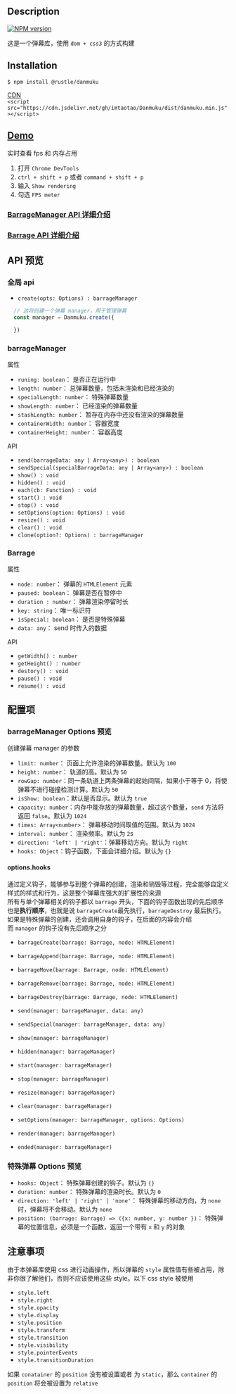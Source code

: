 ## Description
[![NPM version][npm-image]][npm-url]

[npm-image]: https://img.shields.io/npm/v/@rustle/danmuku.svg?style=flat-square
[npm-url]: https://www.npmjs.com/package/@rustle/danmuku

这是一个弹幕库，使用 `dom + css3` 的方式构建<br>

## Installation
`$ npm install @rustle/danmuku`

[CDN](https://cdn.jsdelivr.net/gh/imtaotao/Danmuku/dist/danmuku.min.js)<br>
`<script src="https://cdn.jsdelivr.net/gh/imtaotao/Danmuku/dist/danmuku.min.js"></script>`

## [Demo](https://imtaotao.github.io/danmuku)
实时查看 fps 和 内存占用
  1. 打开 `Chrome DevTools`
  2. `ctrl + shift + p` 或者 `command + shift + p`
  3. 输入 `Show rendering`
  4. 勾选 `FPS meter`

### [BarrageManager API 详细介绍](https://github.com/imtaotao/danmuku/blob/master/docs/manager-api.md)

### [Barrage API 详细介绍](https://github.com/imtaotao/danmuku/blob/master/docs/barrage-api.md)

## API 预览
### 全局 api
  + `create(opts: Options) : barrageManager`

```js
  // 这将创建一个弹幕 manager，用于管理弹幕
  const manager = Danmuku.create({

  })
```

### barrageManager
属性
  + `runing: boolean`：  是否正在运行中
  + `length: number`：  总弹幕数量，包括未渲染和已经渲染的
  + `specialLength: number`： 特殊弹幕数量
  + `showLength: number`：  已经渲染的弹幕数量
  + `stashLength: number`： 暂存在内存中还没有渲染的弹幕数量
  + `containerWidth: number`：  容器宽度
  + `containerHeight: number`： 容器高度

API
  + `send(barrageData: any | Array<any>) : boolean`
  + `sendSpecial(specialBarrageData: any | Array<any>) : boolean`
  + `show() : void`
  + `hidden() : void`
  + `each(cb: Function) : void`
  + `start() : void`
  + `stop() : void`
  + `setOptions(option: Options) : void`
  + `resize() : void`
  + `clear() : void`
  + `clone(option?: Options) : barrageManager`

### Barrage
属性
  + `node: number`： 弹幕的 `HTMLElement` 元素
  + `paused: boolean`：  弹幕是否在暂停中
  + `duration : number`：  弹幕渲染停留时长
  + `key: string`： 唯一标识符
  + `isSpecial: boolean`： 是否是特殊弹幕
  + `data: any`：  send 时传入的数据

API
  + `getWidth() : number`
  + `getHeight() : number`
  + `destory() : void`
  + `pause() : void`
  + `resume() : void`

## 配置项
### barrageManager Options 预览
创建弹幕 manager 的参数 
  + `limit: number`：  页面上允许渲染的弹幕数量。默认为 `100`
  + `height: number`：  轨道的高。默认为 `50`
  + `rowGap: number`：同一条轨道上两条弹幕的起始间隔，如果小于等于 0，将使弹幕不进行碰撞检测计算。默认为 `50`
  + `isShow: boolean`：默认是否显示。默认为 `true`
  + `capacity: number`：内存中能存放的弹幕数量，超过这个数量，`send` 方法将返回 `false`。默认为 `1024`
  + `times: Array<number>`： 弹幕移动时间取值的范围。默认为 `1024`
  + `interval: number`：  渲染频率。默认为 `2`s
  + `direction: 'left' | 'right'`：弹幕移动方向。默认为 `right`
  + `hooks: Object`：钩子函数，下面会详细介绍。默认为 `{}`

#### options.hooks
通过定义钩子，能够参与到整个弹幕的创建，渲染和销毁等过程，完全能够自定义样式的样式和行为，这是整个弹幕库强大的扩展性的来源<br>
所有与单个弹幕相关的钩子都以 `barrage` 开头，下面的钩子函数出现的先后顺序也是**执行顺序**，也就是说 `barrageCreate`最先执行，`barrageDestroy` 最后执行。如果是特殊弹幕的创建，还会调用自身的钩子，在后面的内容会介绍<br>
而 `manager` 的钩子没有先后顺序之分
  + `barrageCreate(barrage: Barrage, node: HTMLElement)`
  + `barrageAppend(barrage: Barrage, node: HTMLElement)`
  + `barrageMove(barrage: Barrage, node: HTMLElement)`
  + `barrageRemove(barrage: Barrage, node: HTMLElement)`
  + `barrageDestroy(barrage: Barrage, node: HTMLElement)`

  + `send(manager: barrageManager, data: any)`
  + `sendSpecial(manager: barrageManager, data: any)`
  + `show(manager: barrageManager)`
  + `hidden(manager: barrageManager)`
  + `start(manager: barrageManager)`
  + `stop(manager: barrageManager)`
  + `resize(manager: barrageManager)`
  + `clear(manager: barrageManager)`
  + `setOptions(manager: barrageManager, options: Options)`
  + `render(manager: barrageManager)`
  + `ended(manager: barrageManager)`

### 特殊弹幕 Options 预览
  + `hooks: Object`： 特殊弹幕创建的钩子。默认为 `{}`
  + `duration: number`： 特殊弹幕的渲染时长。默认为 `0`
  + `direction: 'left' | 'right' | 'none'`： 特殊弹幕的移动方向，为 `none` 时，弹幕将不会移动。默认为 `none`
  + `position: (barrage: Barrage) => ({x: number, y: number })`：  特殊弹幕的位置信息，必须是一个函数，返回一个带有 `x` 和 `y` 的对象

## 注意事项
由于本弹幕库使用 css 进行动画操作，所以弹幕的 `style` 属性值有些被占用，除非你很了解他们，否则不应该使用这些 style。以下 css style 被使用

  + `style.left`
  + `style.right`
  + `style.opacity`
  + `style.display`
  + `style.position`
  + `style.transform`
  + `style.transition`
  + `style.visibility`
  + `style.pointerEvents`
  + `style.transitionDuration`

如果 `conatainer` 的 `position` 没有被设置或者 为 `static`，那么 `container` 的 `position` 将会被设置为 `relative`